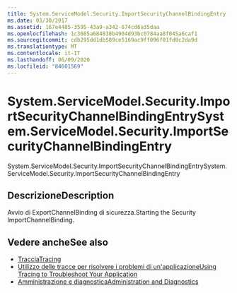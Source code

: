 ```yaml
---
title: System.ServiceModel.Security.ImportSecurityChannelBindingEntry
ms.date: 03/30/2017
ms.assetid: 167e4485-3595-43a9-a342-674cd6a35daa
ms.openlocfilehash: 1c3685a684838b4904d93bc0784aa8f045a6caf1
ms.sourcegitcommit: cdb295dd1db589ce5169ac9ff096f01fd0c2da9d
ms.translationtype: MT
ms.contentlocale: it-IT
ms.lasthandoff: 06/09/2020
ms.locfileid: "84601569"
---
```

# <a name="systemservicemodelsecurityimportsecuritychannelbindingentry"></a><span data-ttu-id="cf9b6-102">System.ServiceModel.Security.ImportSecurityChannelBindingEntry</span><span class="sxs-lookup"><span data-stu-id="cf9b6-102">System.ServiceModel.Security.ImportSecurityChannelBindingEntry</span></span>
<span data-ttu-id="cf9b6-103">System.ServiceModel.Security.ImportSecurityChannelBindingEntry</span><span class="sxs-lookup"><span data-stu-id="cf9b6-103">System.ServiceModel.Security.ImportSecurityChannelBindingEntry</span></span>  
  
## <a name="description"></a><span data-ttu-id="cf9b6-104">Descrizione</span><span class="sxs-lookup"><span data-stu-id="cf9b6-104">Description</span></span>  
 <span data-ttu-id="cf9b6-105">Avvio di ExportChannelBinding di sicurezza.</span><span class="sxs-lookup"><span data-stu-id="cf9b6-105">Starting the Security ImportChannelBinding.</span></span>  
  
## <a name="see-also"></a><span data-ttu-id="cf9b6-106">Vedere anche</span><span class="sxs-lookup"><span data-stu-id="cf9b6-106">See also</span></span>

- [<span data-ttu-id="cf9b6-107">Traccia</span><span class="sxs-lookup"><span data-stu-id="cf9b6-107">Tracing</span></span>](index.md)
- [<span data-ttu-id="cf9b6-108">Utilizzo delle tracce per risolvere i problemi di un'applicazione</span><span class="sxs-lookup"><span data-stu-id="cf9b6-108">Using Tracing to Troubleshoot Your Application</span></span>](using-tracing-to-troubleshoot-your-application.md)
- [<span data-ttu-id="cf9b6-109">Amministrazione e diagnostica</span><span class="sxs-lookup"><span data-stu-id="cf9b6-109">Administration and Diagnostics</span></span>](../index.md)
